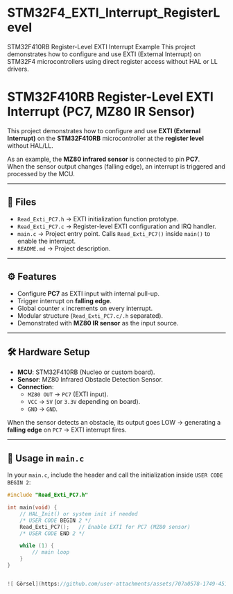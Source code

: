 # STM32F4_EXTI_Interrupt_RegisterLevel
STM32F410RB Register-Level EXTI Interrupt Example   This project demonstrates how to configure and use EXTI (External Interrupt) on STM32F4 microcontrollers using direct register access without HAL or LL drivers.  
# STM32F410RB Register-Level EXTI Interrupt (PC7, MZ80 IR Sensor)

This project demonstrates how to configure and use **EXTI (External Interrupt)** on the **STM32F410RB** microcontroller at the **register level** without HAL/LL.  

As an example, the **MZ80 infrared sensor** is connected to pin **PC7**.  
When the sensor output changes (falling edge), an interrupt is triggered and processed by the MCU.

---

## 📂 Files
- `Read_Exti_PC7.h` → EXTI initialization function prototype.  
- `Read_Exti_PC7.c` → Register-level EXTI configuration and IRQ handler.  
- `main.c` → Project entry point. Calls `Read_Exti_PC7()` inside `main()` to enable the interrupt.  
- `README.md` → Project description.  

---

## ⚙️ Features
- Configure **PC7** as EXTI input with internal pull-up.  
- Trigger interrupt on **falling edge**.  
- Global counter `x` increments on every interrupt.  
- Modular structure (`Read_Exti_PC7.c/.h` separated).  
- Demonstrated with **MZ80 IR sensor** as the input source.  

---

## 🛠️ Hardware Setup
- **MCU**: STM32F410RB (Nucleo or custom board).  
- **Sensor**: MZ80 Infrared Obstacle Detection Sensor.  
- **Connection**:  
  - `MZ80 OUT` → `PC7` (EXTI input).  
  - `VCC` → `5V` (or `3.3V` depending on board).  
  - `GND` → `GND`.  

When the sensor detects an obstacle, its output goes LOW → generating a **falling edge** on `PC7` → EXTI interrupt fires.  

---

## 🚀 Usage in `main.c`
In your `main.c`, include the header and call the initialization inside `USER CODE BEGIN 2`:  

```c
#include "Read_Exti_PC7.h"

int main(void) {
    // HAL_Init() or system init if needed
    /* USER CODE BEGIN 2 */
    Read_Exti_PC7();   // Enable EXTI for PC7 (MZ80 sensor)
    /* USER CODE END 2 */

    while (1) {
        // main loop
    }
}


![ Görsel](https://github.com/user-attachments/assets/707a0578-1749-4515-aade-2b71222cc0a2)

